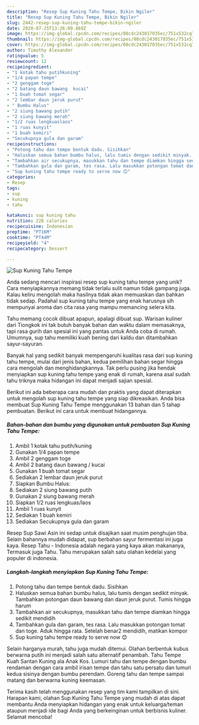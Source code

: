 ```yaml
---
description: "Resep Sup Kuning Tahu Tempe, Bikin Ngiler"
title: "Resep Sup Kuning Tahu Tempe, Bikin Ngiler"
slug: 2442-resep-sup-kuning-tahu-tempe-bikin-ngiler
date: 2020-07-25T13:26:09.869Z
image: https://img-global.cpcdn.com/recipes/08cdc243017035ec/751x532cq70/sup-kuning-tahu-tempe-foto-resep-utama.jpg
thumbnail: https://img-global.cpcdn.com/recipes/08cdc243017035ec/751x532cq70/sup-kuning-tahu-tempe-foto-resep-utama.jpg
cover: https://img-global.cpcdn.com/recipes/08cdc243017035ec/751x532cq70/sup-kuning-tahu-tempe-foto-resep-utama.jpg
author: Timothy Alexander
ratingvalue: 5
reviewcount: 12
recipeingredient:
- "1 kotak tahu putihkuning"
- "1/4 papan tempe"
- "2 genggam toge"
- "2 batang daun bawang  kucai"
- "1 buah tomat segar"
- "2 lembar daun jeruk purut"
- " Bumbu Halus"
- "2 siung bawang putih"
- "2 siung bawang merah"
- "1/2 ruas lengkuaslaos"
- "1 ruas kunyit"
- "1 buah kemiri"
- "Secukupnya gula dan garam"
recipeinstructions:
- "Potong tahu dan tempe bentuk dadu. Sisihkan"
- "Haluskan semua bahan bumbu halus, lalu tumis dengan sedikit minyak. Tambahkan potongan daun bawang dan daun jeruk purut. Tumis hingga harum"
- "Tambahkan air secukupnya, masukkan tahu dan tempe diamkan hingga sedikit mendidih"
- "Tambahkan gula dan garam, tes rasa. Lalu masukkan potongan tomat dan toge. Aduk hingga rata. Setelah benar2 mendidih, matikan kompor"
- "Sup kuning tahu tempe ready to serve now 😊"
categories:
- Resep
tags:
- sup
- kuning
- tahu

katakunci: sup kuning tahu 
nutrition: 228 calories
recipecuisine: Indonesian
preptime: "PT16M"
cooktime: "PT44M"
recipeyield: "4"
recipecategory: Dessert

---
```



![Sup Kuning Tahu Tempe](https://img-global.cpcdn.com/recipes/08cdc243017035ec/751x532cq70/sup-kuning-tahu-tempe-foto-resep-utama.jpg)

Anda sedang mencari inspirasi resep sup kuning tahu tempe yang unik? Cara menyiapkannya memang tidak terlalu sulit namun tidak gampang juga. Kalau keliru mengolah maka hasilnya tidak akan memuaskan dan bahkan tidak sedap. Padahal sup kuning tahu tempe yang enak harusnya sih mempunyai aroma dan cita rasa yang mampu memancing selera kita.

Tahu memang cocok dibuat apapun, apalagi dibuat sup. Warisan kuliner dari Tiongkok ini tak butuh banyak bahan dan waktu dalam memasaknya, tapi rasa gurih dan spesial ini yang pantas untuk Anda coba di rumah. Umumnya, sup tahu memiliki kuah bening dari kaldu dan ditambahkan sayur-sayuran.

Banyak hal yang sedikit banyak mempengaruhi kualitas rasa dari sup kuning tahu tempe, mulai dari jenis bahan, kedua pemilihan bahan segar hingga cara mengolah dan menghidangkannya. Tak perlu pusing jika hendak menyiapkan sup kuning tahu tempe yang enak di rumah, karena asal sudah tahu triknya maka hidangan ini dapat menjadi sajian spesial.


Berikut ini ada beberapa cara mudah dan praktis yang dapat diterapkan untuk mengolah sup kuning tahu tempe yang siap dikreasikan. Anda bisa membuat Sup Kuning Tahu Tempe menggunakan 13 bahan dan 5 tahap pembuatan. Berikut ini cara untuk membuat hidangannya.

<!--inarticleads1-->

##### Bahan-bahan dan bumbu yang digunakan untuk pembuatan Sup Kuning Tahu Tempe:

1. Ambil 1 kotak tahu putih/kuning
1. Gunakan 1/4 papan tempe
1. Ambil 2 genggam toge
1. Ambil 2 batang daun bawang / kucai
1. Gunakan 1 buah tomat segar
1. Sediakan 2 lembar daun jeruk purut
1. Siapkan  Bumbu Halus:
1. Sediakan 2 siung bawang putih
1. Gunakan 2 siung bawang merah
1. Siapkan 1/2 ruas lengkuas/laos
1. Ambil 1 ruas kunyit
1. Sediakan 1 buah kemiri
1. Sediakan Secukupnya gula dan garam


Resep Sup Sawi Asin ini sedap untuk disajikan saat musim penghujan tiba. Selain bahannya mudah didapat, sup berbahan sayur fermentasi ini juga kaya. Resep Tahu - Indonesia adalah negara yang kaya akan makananya, Termasuk juga Tahu. Tahu merupakan salah satu olahan kedelai yang populer di indonesia. 

<!--inarticleads2-->

##### Langkah-langkah menyiapkan Sup Kuning Tahu Tempe:

1. Potong tahu dan tempe bentuk dadu. Sisihkan
1. Haluskan semua bahan bumbu halus, lalu tumis dengan sedikit minyak. Tambahkan potongan daun bawang dan daun jeruk purut. Tumis hingga harum
1. Tambahkan air secukupnya, masukkan tahu dan tempe diamkan hingga sedikit mendidih
1. Tambahkan gula dan garam, tes rasa. Lalu masukkan potongan tomat dan toge. Aduk hingga rata. Setelah benar2 mendidih, matikan kompor
1. Sup kuning tahu tempe ready to serve now 😊


Selain harganya murah, tahu juga mudah ditemui. Olahan berbentuk kubus berwarna putih ini menjadi salah satu alternatif penambah. Tahu Tempe Kuah Santan Kuning ala Anak Kos. Lumuri tahu dan tempe dengan bumbu rendaman dengan cara ambil irisan tempe dan tahu satu persatu dan lumuri kedua sisinya dengan bumbu perendam. Goreng tahu dan tempe sampai matang dan berwarna kuning keemasan. 

Terima kasih telah menggunakan resep yang tim kami tampilkan di sini. Harapan kami, olahan Sup Kuning Tahu Tempe yang mudah di atas dapat membantu Anda menyiapkan hidangan yang enak untuk keluarga/teman ataupun menjadi ide bagi Anda yang berkeinginan untuk berbisnis kuliner. Selamat mencoba!
